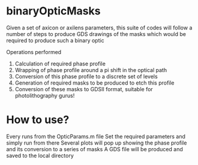# binaryOpticMasks
Given a set of axicon or axilens parameters, this suite of codes will follow a number of steps to produce GDS drawings of the masks which would be required to produce such a binary optic

Operations performed
1.    Calculation of required phase profile
2.    Wrapping of phase profile around a pi shift in the optical path
3.    Conversion of this phase profile to a discrete set of levels
4.    Generation of required masks to be produced to etch this profile
5.    Conversion of these masks to GDSII format, suitable for photolithography gurus!
    

# How to use?
Every runs from the OpticParams.m file
Set the required parameters and simply run from there
Several plots will pop up showing the phase profile and its conversion to a series of masks
A GDS file will be produced and saved to the local directory

